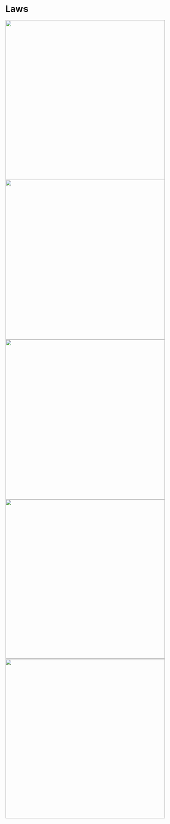 # Laws

<img src='/Users/yangzhihan/My Files/Typora Pics/Screen Shot 2020-04-06 at 1.54.48 PM.png' width=500>

<img src='/Users/yangzhihan/My Files/Typora Pics/Screen Shot 2020-04-06 at 1.54.52 PM.png' width=500>



<img src='/Users/yangzhihan/My Files/Typora Pics/Screen Shot 2020-04-06 at 1.55.01 PM.png' width=500>

<img src='/Users/yangzhihan/My Files/Typora Pics/Screen Shot 2020-04-06 at 1.58.19 PM.png' width=500>

<img src='/Users/yangzhihan/My Files/Typora Pics/Screen Shot 2020-04-06 at 1.58.28 PM.png' width=500>

